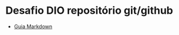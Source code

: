 ﻿# Desafio DIO repositório git/github

 - [Guia Markdown](https://www.markdownguide.org/basic-syntax/)

